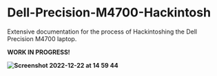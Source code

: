 # Dell-Precision-M4700-Hackintosh

Extensive documentation for the process of Hackintoshing the Dell Precision M4700 laptop.

**WORK IN PROGRESS!**

**![Screenshot 2022-12-22 at 14 59 44](https://user-images.githubusercontent.com/121058599/209173981-82b901e1-c3e2-4dce-9b96-d4a79166a8ec.png)**

